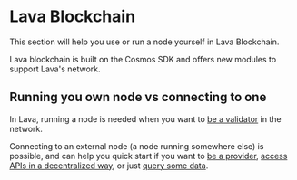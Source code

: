 # Lava Blockchain
This section will help you use or run a node yourself in Lava Blockchain.

Lava blockchain is built on the Cosmos SDK and offers new modules to support Lava's network.

## Running you own node vs connecting to one
In Lava, running a node is needed when you want to [be a validator](/power-lava/be-a-validator.md) in the network.

Connecting to an external node (a node running somewhere else) is possible, and can help you quick start if you want to [be a provider](/power-lava/be-a-provider), [access APIs in a decentralized way](/access-apis/direct-access.md), or just [query some data](/lava-blockchain/cli.md).